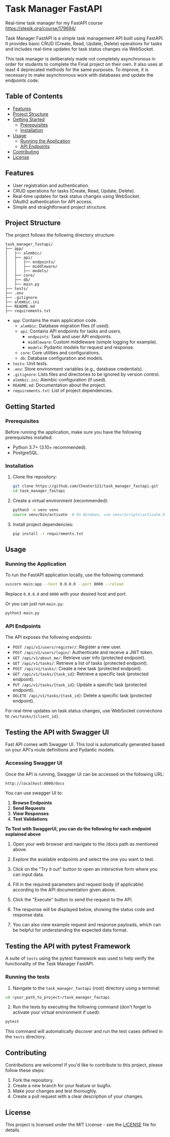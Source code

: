 # Task Manager FastAPI
Real-time task manager for my FastAPI course
https://stepik.org/course/179694/

Task Manager FastAPI is a simple task management API built using FastAPI. 
It provides basic CRUD (Create, Read, Update, Delete) operations for tasks and includes real-time updates for task status changes via WebSocket.

This task manager is deliberately made not completely asynchronous in order for students to complete the Final project on their own. It also uses at least 4 deprecated methods for the same purposes. To improve, it is necessary to make asynchronous work with databases and update the endpoints code.

## Table of Contents

- [Features](#features)
- [Project Structure](#project-structure)
- [Getting Started](#getting-started)
  - [Prerequisites](#prerequisites)
  - [Installation](#installation)
- [Usage](#usage)
  - [Running the Application](#running-the-application)
  - [API Endpoints](#api-endpoints)
- [Contributing](#contributing)
- [License](#license)

## Features

- User registration and authentication.
- CRUD operations for tasks (Create, Read, Update, Delete).
- Real-time updates for task status changes using WebSocket.
- OAuth2 authentication for API access.
- Simple and straightforward project structure.

## Project Structure

The project follows the following directory structure:

```
task_manager_fastapi/
├── app/
│   ├── alembic/
│   ├── api/
│   │   ├── endpoints/
│   │   ├── middleware/
│   │   ├── models/
│   ├── core/
│   ├── db/
│   ├── main.py
├── tests/
├── .env
├── .gitignore
├── alembic.ini
├── README.md
├── requirements.txt
```

- `app`: Contains the main application code.
  - `alembic`: Database migration files (if used).
  - `api`: Contains API endpoints for tasks and users.
    - `endpoints`: Task and user API endpoints.
    - `middleware`: Custom middleware (simple logging for example).
    - `models`: Pydantic models for request and response.
  - `core`: Core utilities and configurations.
  - `db`: Database configuration and models.
- `tests`: Unit tests.
- `.env`: Store environment variables (e.g., database credentials).
- `.gitignore`: Lists files and directories to be ignored by version control.
- `alembic.ini`: Alembic configuration (if used).
- `README.md`: Documentation about the project.
- `requirements.txt`: List of project dependencies.

## Getting Started

### Prerequisites

Before running the application, make sure you have the following prerequisites installed:

- Python 3.7+ (3.10+ recommended).
- PostgreSQL.

### Installation

1. Clone the repository:

   ```bash
   git clone https://github.com/Cheater121/task_manager_fastapi.git
   cd task_manager_fastapi
   ```

2. Create a virtual environment (recommended):

   ```bash
   python3 -m venv venv
   source venv/bin/activate  # On Windows, use venv\Scripts\activate.bat
   ```

3. Install project dependencies:

   ```bash
   pip install -r requirements.txt
   ```

## Usage

### Running the Application

To run the FastAPI application locally, use the following command:

```bash
uvicorn main:app --host 0.0.0.0 --port 8000 --reload
```

Replace `0.0.0.0` and `8000` with your desired host and port.

Or you can just run `main.py`:
```bash
python3 main.py
```

### API Endpoints

The API exposes the following endpoints:

- `POST /api/v1/users/register/`: Register a new user.
- `POST /api/v1/users/login/`: Authenticate and receive a JWT token.
- `GET /api/v1/about_me/`: Retrieve user info (protected endpoint).
- `GET /api/v1/tasks/`: Retrieve a list of tasks (protected endpoint).
- `POST /api/v1/tasks/`: Create a new task (protected endpoint).
- `GET /api/v1/tasks/{task_id}`: Retrieve a specific task (protected endpoint). 
- `PUT /api/v1/tasks/{task_id}`: Update a specific task (protected endpoint).
- `DELETE /api/v1/tasks/{task_id}`: Delete a specific task (protected endpoint). 

For real-time updates on task status changes, use WebSocket connections to `/ws/tasks/{client_id}`.


## Testing the API with Swagger UI

Fast API comes with Swagger UI. This tool is automatically generated based on your API's route definitions and Pydantic models.

### Accessing Swagger UI

Once the API is running, Swagger UI can be accessed on the following URL:

```bash
http://localhost:8000/docs
```

You can use swagger UI to:

1. **Browse Endpoints**
2. **Send Requests**
3. **View Responses**
4. **Test Validations**

**To Test with SwaggerUI, you can do the following for each endpoint explained above**

1. Open your web browser and navigate to the /docs path as mentioned above.

2. Explore the available endpoints and select the one you want to test.

3. Click on the "Try it out" button to open an interactive form where you can input data.

4. Fill in the required parameters and request body (if applicable) according to the API documentation given above.

5. Click the "Execute" button to send the request to the API.

6. The response will be displayed below, showing the status code and response data.

7. You can also view example request and response payloads, which can be helpful for understanding the expected data format.

## Testing the API with pytest Framework

A suite of `tests` using the pytest framework was used to help verify the functionality of the Task Manager FastAPI.

### Running the tests

1. Navigate to the `task_manager_fastapi` (root) directory using a terminal:

```bash
cd <your_path_to_project>/task_manager_fastapi
```

2. Run the tests by executing the following command (don't forget to activate your virtual environment if used):

```bash
pytest
```

This command will automatically discover and run the test cases defined in the `tests` directory.

## Contributing

Contributions are welcome! If you'd like to contribute to this project, please follow these steps:

1. Fork the repository.
2. Create a new branch for your feature or bugfix.
3. Make your changes and test thoroughly.
4. Create a pull request with a clear description of your changes.

## License

This project is licensed under the MIT License - see the [LICENSE](LICENSE) file for details.
